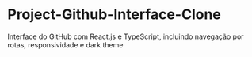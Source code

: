 # Project-Github-Interface-Clone
 Interface do GitHub com React.js e TypeScript, incluindo navegação por rotas, responsividade e dark theme
